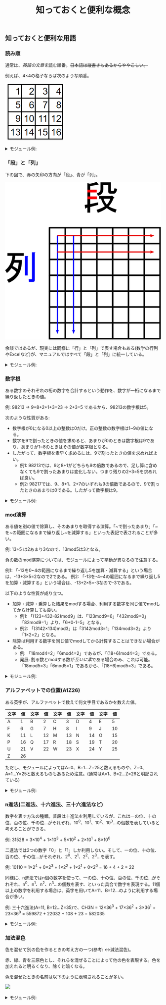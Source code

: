 ﻿---
layout: default
title: 知っておくと便利な概念
description: MODで頻出する概念です。使いこなせればあなたも中級者。
lang: ja_JP
---

## 知っておくと便利な用語

### 読み順
通常は、*英語の文章を*読む順番。~~日本語は縦書きもあるからややこしい。~~

例えば、4×4の格子ならば次のような順番。

![](./ReadingOrder.png)

<details>
  <summary>モジュール例:</summary>
  <ul>
    <li><a href="https://ktane.timwi.de/HTML/Decolored%20Squares%20translated%20(%E6%97%A5%E6%9C%AC%E8%AA%9E%20%E2%80%94%20%E8%89%B2%E6%8A%9C%E3%81%8D%E6%A0%BC%E5%AD%90)%20(tchen).html">色抜き格子</a></li>
    <li><a href="https://ktane.timwi.de/HTML/The%20Screw%20translated%20(%E6%97%A5%E6%9C%AC%E8%AA%9E%20%E2%80%94%20%E3%82%B6%EF%BD%A5%E3%83%8D%E3%82%B8)%20(tchen).html">ザ・ネジ</a></li>
    <li><a href="https://ktane.timwi.de/HTML/Minesweeper%20translated%20(%E6%97%A5%E6%9C%AC%E8%AA%9E%20%E2%80%94%20%E3%83%9E%E3%82%A4%E3%83%B3%E3%82%B9%E3%82%A4%E3%83%BC%E3%83%91%E3%83%BC)%20(tchen).html">マインスイーパー</a></li>
  </ul>
</details>

### 「段」と「列」

下の図で、赤の矢印の方向が「段」、青が「列」。

![](./RowCol.svg)

余談ではあるが、現実には同様に「行」と「列」で表す場合もある(数学の行列やExcelなど)が、マニュアルではすべて「段」と「列」に統一している。

<details>
  <summary>モジュール例:</summary>
  <ul>
    <li><a href="https://ktane.timwi.de/HTML/Colored%20Squares%20translated%20(%E6%97%A5%E6%9C%AC%E8%AA%9E%20%E2%80%94%20%E8%89%B2%E4%BB%98%E3%81%8D%E6%A0%BC%E5%AD%90)%20(tchen).html">色付き格子</a></li>
    <li><a href="https://ktane.timwi.de/HTML/Battleship%20translated%20(%E6%97%A5%E6%9C%AC%E8%AA%9E%20%E2%80%94%20%E6%B5%B7%E6%88%A6%E3%82%B2%E3%83%BC%E3%83%A0)%20(tchen).html">海戦ゲーム</a></li>
    <li><a href="https://ktane.timwi.de/HTML/Coordinates%20translated%20(%E6%97%A5%E6%9C%AC%E8%AA%9E%20%E2%80%94%20%E5%BA%A7%E6%A8%99)%20(alpha8404).html">座標</a></li>
  </ul>
</details>

### 数字根

ある数字のそれぞれの桁の数字を合計するという動作を、数字が一桁になるまで繰り返したときの値。

例: 98213 → 9+8+2+1+3=23 -> 2+3=5 であるから、98213の数字根は5。

次のような性質がある: 
* 数字根が0になる0以上の整数は0だけ。正の整数の数字根は1~9の値になる。
* 数字を9で割ったときの値を求めると、あまりが0のときは数字根は9であり、あまりが1~8のときはその値が数字根となる。
* したがって、数字根を素早く求めるには、9で割ったときの値を求めればよい。
  * 例1: 98213では、9と8+1がどちらも9の倍数であるので、足し算に含めなくても9で割ったあまりは変化しない。つまり残りの2+3=5を求めれば良い。
  * 例2: 98217では、9、8+1、2+7のいずれも9の倍数であるので、9で割ったときのあまりは0である。したがって数字根は9。

<details>
  <summary>モジュール例:</summary>
  <ul>
    <li><a href="https://ktane.timwi.de/HTML/Digital%20Root%20translated%20(%E6%97%A5%E6%9C%AC%E8%AA%9E%20%E2%80%94%20%E6%95%B0%E5%AD%97%E6%A0%B9)%20(tchen).html">数字根</a></li>
    <li><a href="https://ktane.timwi.de/HTML/Color%20Morse%20translated%20(%E6%97%A5%E6%9C%AC%E8%AA%9E%20%E2%80%94%20%E3%82%AB%E3%83%A9%E3%83%BC%E3%83%A2%E3%83%BC%E3%83%AB%E3%82%B9)%20(tchen).html">カラーモールス</a></li>
    <li><a href="https://ktane.timwi.de/HTML/The%20Number%20Cipher%20translated%20(%E6%97%A5%E6%9C%AC%E8%AA%9E%20%E2%80%94%20%E6%95%B0%E5%AD%97%E6%9A%97%E5%8F%B7)%20(alpha8404).html">数字暗号</a></li>
  </ul>
</details>

### mod演算

ある値を別の値で除算し、そのあまりを取得する演算。「~で割ったあまり」「~を~の範囲になるまで繰り返し~を減算する」といった表記で表されることが多い。

例: 13÷5 は2あまり3なので、13mod5は3となる。

負の数のmod演算については、モジュールによって挙動が異なるので注意する。

例1: 「-13を0~4の範囲になるまで繰り返し5を加算・減算する」という場合は、-13+3×5=2なので2である。
例2: 「-13を-4~4の範囲になるまで繰り返し5を加算・減算する」という場合は、-13+2×5=-3なので-3である。

以下のような性質が成り立つ。

* 加算・減算・乗算した結果をmodする場合、利用する数字を同じ値でmodしてから計算しても良い。
  * 例1: 「(123+432-82)mod9」は、「123mod9=6」「432mod9=0」「82mod9=1」より、「6+0-1=5」となる。
  * 例2: 「(3142×134)mod3」は「3142mod3=1」「134mod3=2」より「1×2=2」となる。
* 除算は利用する数字を同じ値でmodしてから計算することはできない場合がある。
  * 例: 「18mod4=2」「6mod4=2」であるが、「(18÷6)mod4=3」である。
  * 発展: 割る数とmodする数が*互いに素*である場合のみ、これは可能。「18mod5=3」「6mod5=1」であるから、「(18÷6)mod5=3」である。
<details>
  <summary>モジュール例:</summary>
  <ul>
    <li><a href="https://ktane.timwi.de/HTML/Modulo%20translated%20(%E6%97%A5%E6%9C%AC%E8%AA%9E%20%E2%80%94%20%E3%83%A2%E3%82%B8%E3%83%A5%E3%83%AD)%20(alpha8404).html">モジュロ</a></li>
    <li><a href="https://ktane.timwi.de/HTML/Morsematics%20translated%20(%E6%97%A5%E6%9C%AC%E8%AA%9E%20%E2%80%94%20%E3%83%A2%E3%83%BC%E3%83%AB%E3%82%B9%E3%83%9E%E3%83%86%E3%82%A3%E3%83%83%E3%82%AF)%20(tchen).html">モールスマティック</a></li>
    <li><a href="https://ktane.timwi.de/HTML/The%20Colored%20Maze%20translated%20(%E6%97%A5%E6%9C%AC%E8%AA%9E%20%E2%80%94%20%E8%89%B2%E4%BB%98%E3%81%8D%E8%BF%B7%E8%B7%AF)%20(alpha8404).html">色付き迷路</a></li>
  </ul>
</details>

### アルファベットでの位置(A1Z26)

ある英字が、アルファベットで数えて何文字目であるかを数えた値。

|文字|値|文字|値|文字|値|文字|値|文字|値|
|---|---|---|---|---|---|---|---|---|---|
|A|1|B|2|C|3|D|4|E|5|
|F|6|G|7|H|8|I|9|J|10|
|K|11|L|12|M|13|N|14|O|15|
|P|16|Q|17|R|18|S|19|T|20|
|U|21|V|22|W|23|X|24|Y|25|
|Z|26|||||||||

ただし、モジュールによってはA=0、B=1...Z=25と数えるものや、Z=0、A=1...Y=25と数えるものもあるため注意。(通常はA=1、B=2...Z=26と明記されている)
<details>
  <summary>モジュール例:</summary>
  <ul>
    <li><a href="https://ktane.timwi.de/HTML/Two%20Bits%20translated%20(%E6%97%A5%E6%9C%AC%E8%AA%9E%20%E2%80%94%20%E3%83%84%E3%83%BC%E3%83%93%E3%83%83%E3%83%84)%20(tchen).html">ツービッツ</a></li>
    <li><a href="https://ktane.timwi.de/HTML/Morsematics%20translated%20(%E6%97%A5%E6%9C%AC%E8%AA%9E%20%E2%80%94%20%E3%83%A2%E3%83%BC%E3%83%AB%E3%82%B9%E3%83%9E%E3%83%86%E3%82%A3%E3%83%83%E3%82%AF)%20(tchen).html">モールスマティック</a></li>
    <li><a href="https://ktane.timwi.de/HTML/Perspective%20Pegs%20translated%20(%E6%97%A5%E6%9C%AC%E8%AA%9E%20%E2%80%94%20%E5%A5%A5%E8%A1%8C%E3%81%8D%E3%83%9A%E3%82%B0)%20(tchen).html">奥行きペグ</a></li>
  </ul>
</details>

### n進法(二進法、十六進法、三十六進法など)

数字を表す方法の種類。普段は十進法を利用しているが、これは一の位、十の位、百の位、千の位...がそれぞれ、10<sup>0</sup>、10<sup>1</sup>、10<sup>2</sup>、10<sup>3</sup>...の個数を表していると考えることができる。

例: 31528 = 3×10<sup>4</sup> + 1×10<sup>3</sup> + 5×10<sup>2</sup> + 2×10<sup>1</sup> + 8×10<sup>0</sup>

二進法では2つの数字「0」と「1」しか利用しない。そして、一の位、十の位、百の位、千の位...がそれぞれ、2<sup>0</sup>、2<sup>1</sup>、2<sup>2</sup>、2<sup>3</sup>...を表す。

例: 10110 = 1×2<sup>4</sup> + 0×2<sup>3</sup> + 1×2<sup>2</sup> + 1×2<sup>1</sup> + 0×2<sup>0</sup> = 16 + 4 + 2 = 22

同様に、n進法ではn個の数字を使って、一の位、十の位、百の位、千の位...がそれぞれ、n<sup>0</sup>、n<sup>1</sup>、n<sup>2</sup>、n<sup>3</sup>...の個数を表す、といった具合で数字を表現する。11個以上の数字を利用する場合は、英字を用いてA=11、B=12...のように利用する場合が多い。


例: 三十六進法(A=11, B=12...Z=35)で、CH3N = 12×36<sup>3</sup> + 17×36<sup>2</sup> + 3×36<sup>1</sup> + 23×36<sup>0</sup> = 559872 + 22032 + 108 + 23 = 582035

<details>
  <summary>モジュール例:</summary>
  <ul>
    <li><a href="https://ktane.timwi.de/HTML/21%20translated%20(%E6%97%A5%E6%9C%AC%E8%AA%9E%20%E2%80%94%2021)%20(tchen).html">21</a></li>
    <li><a href="https://ktane.timwi.de/HTML/Error%20Codes%20translated%20(%E6%97%A5%E6%9C%AC%E8%AA%9E%20%E2%80%94%20%E3%82%A8%E3%83%A9%E3%83%BC%E3%82%B3%E3%83%BC%E3%83%89)%20(alpha8404).html">エラーコード</a></li>
    <li><a href="https://ktane.timwi.de/HTML/Forget%20This%20translated%20(%E6%97%A5%E6%9C%AC%E8%AA%9E%20%E2%80%94%20%E4%B9%8B%E5%BF%98%E3%82%8B)%20(tchen).html">之忘る</a></li>
  </ul>
</details>

### 加法混色

色を混ぜて別の色を作るときの考え方の一つ(参考: ↔減法混色)。

赤、緑、青を三原色とし、それらを混ぜることによって他の色を表現する。色を加えれると明るくなり、除くと暗くなる。

色を混ぜたときの名前は以下のように表現されることが多い。

![](rgb.svg)

<details>
  <summary>モジュール例:</summary>
  <ul>
    <li><a href="https://ktane.timwi.de/HTML/7%20translated%20(%E6%97%A5%E6%9C%AC%E8%AA%9E%20%E2%80%94%207)%20(hatosable).html">7</a></li>
    <li><a href="https://ktane.timwi.de/HTML/Color%20Addition%20translated%20(%E6%97%A5%E6%9C%AC%E8%AA%9E%20%E2%80%94%20%E8%89%B2%E3%81%AE%E5%8A%A0%E7%AE%97)%20(alpha8404).html">色の加算</a></li>
    <li><a href="https://ktane.timwi.de/HTML/Multicolored%20Switches%20translated%20(%E6%97%A5%E6%9C%AC%E8%AA%9E%20%E2%80%94%20%E8%89%B2%E3%81%A9%E3%82%8A%E3%82%B9%E3%82%A4%E3%83%83%E3%83%81)%20(hatosable).html">色どりスイッチ</a></li>
  </ul>
</details>

<!-- ### 論理演算

### ビット演算


## コミュニケーションで使えるテクニック

### NATOフォネティックコード

### 「海戦ゲーム」座標 -->